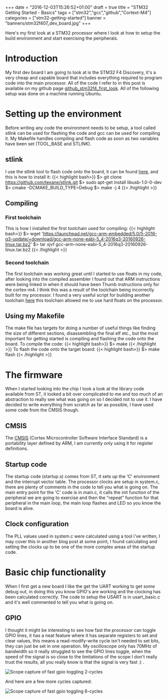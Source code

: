 +++
date = "2016-12-03T15:26:52+01:00"
draft = true
title = "STM32 Getting Started - Basics"
tags = ["stm32","gcc","github","Cortext-M4"]
categories = ["stm32-getting-started"]
banner = "banners/stm32f407_dev_board.jpg"
+++

Here's my first look at a STM32 processor where I look at how to setup the build environment and start exercising the peripherals.

<!--more-->

# Introduction
My first dev board I am going to look at is the STM32 F4 Discovery, it's a very cheap and capable board that includes everything required to program code into the main processor. All of the code I refer to in this post is available on my github page [github_stm32f4_first_look](https://github.com/sbaconbits/stm32f4_first_look). All of the following setup was done on a machine running Ubuntu.

# Setting up the environment
Before writing any code the environment needs to be setup, a tool called stlink can be used for flashing the code and gcc can be used for compiling it. My Makefile handles compiling and flash code as soon as two variables have been set (TOOL_BASE and STLINK).
## stlink
I use the stlink tool to flash code onto the board, it can be found [here](https://github.com/texane/stlink), and this is how to install it:
{{< highlight bash>}}
$> git clone https://github.com/texane/stlink.git
$> sudo apt-get install libusb-1.0-0-dev
$> cmake -DCMAKE_BUILD_TYPE=Debug
$> make -j 4
{{< /highlight >}}

## Compiling
### First toolchain
This is how I installed the first toolchain used for compiling:
{{< highlight bash>}}
$> wget 'https://launchpad.net/gcc-arm-embedded/5.0/5-2016-q3-update/+download/gcc-arm-none-eabi-5_4-2016q3-20160926-linux.tar.bz2'
$> tar xjvf gcc-arm-none-eabi-5_4-2016q3-20160926-linux.tar.bz2
{{< /highlight >}}
### Second toolchain
The first toolchain was working great until I started to use floats in my code, after looking into the compiled assembler I found out that ARM instructions were being linked in when it should have been Thumb instructions only for the cortex-m4. I think this was a result of the toolchain being incorrectly built for my processor. I found a very useful script for building another toolchain [here](https://github.com/istarc/stm32/tree/master/build-ARM-toolchain) this toolchain allowed me to use hard floats on the processor.

## Using my Makefile
The make file has targets for doing a number of useful things like finding the size of different sections, disassembling the final elf etc., but the most important for getting started is compiling and flashing the code onto the board.
To compile the code:
{{< highlight bash>}}
$> make
{{< /highlight >}}
To flash the code onto the target board:
{{< highlight bash>}}
$> make flash
{{< /highlight >}}

# The firmware
When I started looking into the chip I took a look at the library code available from ST, it looked a bit over complicated to me and too much of an abstraction to really see what was going on so I decided not to use it. I have decided to write everything from scratch as far as possible, I have used some code from the CMSIS though.
## CMSIS
The [CMSIS](https://www.arm.com/products/processors/cortex-m/cortex-microcontroller-software-interface-standard.php) (Cortex Microcontroller Software Interface Standard) is a portability layer defined by ARM, I am currently only using it for register definitions.
## Startup code
The startup code (startup.s) comes from ST, it sets up the 'C' environment and the interrupt vector table. The processor clocks are setup in system.c, there are plenty of comments in the code to tell you what is going on. The main entry point for the 'C' code is in main.c, it calls the init function of the peripheral we are going to exercise and then the "repeat" function for that peripheral in the main loop, the main loop flashes and LED so you know the board is alive.
## Clock configuration
The PLL values used in system.c were calculated using a tool i've written, I may cover this in another blog post at some point, I found calculating and setting the clocks up to be one of the more complex areas of the startup code.

# Basic chip functionality
When I first get a new board I like the get the UART working to get some debug out, in doing this you know GPIO's are working and the clocking has been calculated correctly. The code to setup the USART is in usart_basic.c and it's well commented to tell you what is going on.
## GPIO
I thought it might be interesting to see how fast the processor can toggle GPIO lines, it has a neat feature where it has separate registers to set and clear values, this means a read-modify-write cycle isn't needed to set bits, they can just be set in one operation. My oscilloscope only has 70MHz of bandwidth so it really struggled to see the GPIO lines toggle, when the speed of the signal is so close to the limitations of the scope I don't really trust the results, all you really know is that the signal is very fast :) .

![Scope capture of fast gpio toggling 2-cycles](/images/stm32_scope_gpio_fast_zoom_in.png)

And here are a few more cycles captured:

![Scope capture of fast gpio toggling 6-cycles](/images/stm32_scope_gpio_fast_zoom_out.png)



